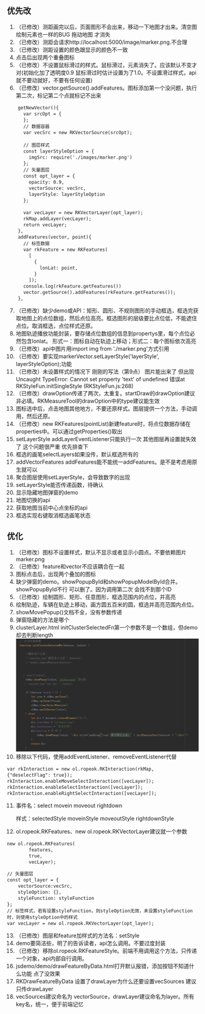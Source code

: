 ## 优先改
1. （已修改）测距画完以后，页面图形不会出来，移动一下地图才出来。清空图绘制元素也一样的BUG   拖动地图  才消失
2. （已修改）测距会请求http://localhost:5000/image/marker.png.不合理
3. （已修改）测距设置的颜色跟显示的颜色不一致
4. 点击后出现两个重叠图标
5. （已修改）不设置鼠标滑过的样式。鼠标滑过，元素消失了。应该默认不变才对(初始化加了透明度0.9   鼠标滑过时估计设置为了1.0。不设置滑过样式，api就不要动就好，不要有任何设置)
6. （已修改）vector.getSource().addFeatures。图标添加第一个没问题，执行第二次，标记第二个点就标记不出来
````
    getNewVector(){
      var srcOpt = {
      };
      // 数据容器
      var vecSrc = new RKVectorSource(srcOpt);

      // 图层样式
      const layerStyleOption = {
        imgSrc: require('./images/marker.png')
      };
      // 矢量图层
      const opt_layer = {
        opacity: 0.9,
        vectorSource: vecSrc,
        layerStyle: layerStyleOption
      };

      var vecLayer = new RKVectorLayer(opt_layer);
      rkMap.addLayer(vecLayer);
      return vecLayer;
    },
    addFeatures(vector, point){
      // 标签数据
      var rkFeature = new RKFeatures(
        [
          {
            lonLat: point,
          }
        ]);
      console.log(rkFeature.getFeatures())
      vector.getSource().addFeatures(rkFeature.getFeatures());
    },
````
7. （已修改）缺少demo或API：矩形、圆形、不规则图形的手动框选，框选完获取地图上的点位数组，然后点位高亮。框选图形的层级要比点位低，不能遮住点位。取消框选，点位样式还原。
8. 地图轨迹播放功能封装，要存储点位数组的信息到propertys里，每个点位必然包含lonlat。
形式一：图标自动在轨迹上移动；形式二：每个图标依次高亮
9.  （已修改）api中图片用import img from './marker.png'方式引用
10. （已修改）要实现markerVector.setLayerStyle('layerStyle', layerStyleOption);功能
11. （已修改）未设置样式的情况下   刚刚的写法（第9点）  图片能出来了  但出现Uncaught TypeError: Cannot set property 'text' of undefined 错误at RKStyleFun.initSingleStyle (RKStyleFun.js:268)
12. （已修改）drawOption传递了两次，太重复。startDraw的drawOption建议非必填。RKMeasureTool的drawOption中的type建议能生效
13. 图标选中后，点击地图其他地方，不要还原样式。图层提供一个方法，手动调用，然后还原。
14. （已修改）new RKFeatures(pointList)新建feature时，将点位数据存储在properties中。可以通过getProperties()取出
15. setLayerStyle  addLayerEventListener只能执行一次  其他图层再设置就失效了   这个问题很严重  优先排查下
16. 框选的画笔selectLayers如果没传，默认框选所有的
17. addVectorFeatures  addFeatures能不能统一addFeatures。是不是考虑用原生就可以
18. 聚合图层使用setLayerStyle，会导致数字的出现
19. setLayerStyle能否传递函数，待确认
20. 显示隐藏地图弹窗的demo
21. 地图切换的api
22. 获取地图当前中心点坐标的api
23. 框选实现右键取消框选画笔状态

## 优化
1. （已修改）图标不设置样式，默认不显示或者显示小圆点。不要依赖图片marker.png
2. （已修改）feature和vector不应该耦合在一起
3. 图标点击后，出现两个叠加的图标
4. 缺少弹窗的demo。showPopupById和showPopupModelById合并。showPopupById不行   可以删了。因为调用第二次  会找不到那个ID
5. （已修改）绘制圆形、矩形、任意图形，框选范围内的点位，并高亮
6. 绘制轨迹，车辆在轨迹上移动，画方圆五百米的圆，框选并高亮范围内点位。
7. showMovePopup()文档不全，没有参数传递
8. 弹窗隐藏的方法是哪个
9. clusterLayer.html  initClusterSelectedFn第一个参数不是一个数组，但demo却去判断length
![Image text](https://github.com/ShuangMuChengLi/rk-map/blob/master/clickFeature.png)
10. 移除以下代码，使用addEventListener、removeEventListener代替
````
var rkInteraction = new ol.ropeok.RKInteraction(rkMap, {"deselectFlag": true});
rkInteraction.enableMoveSelectInteraction([vecLayer]);
rkInteraction.enableSelectInteraction([vecLayer]);
rkInteraction.enableRightSelectInteraction([vecLayer]);
````

11. 事件名：select movein moveout rightdown

    样式：selectedStyle moveinStyle moveoutStyle rightdownStyle
12. ol.ropeok.RKFeatures、new ol.ropeok.RKVectorLayer建议就一个参数
````
new ol.ropeok.RKFeatures(
        features,
        true,
        vecLayer);
````
````
// 矢量图层
const opt_layer = {
    vectorSource:vecSrc,
    styleOption: {},
    styleFunction: styleFunction
};
// 标签样式，若有设置styleFunction，则styleOption无效，未设置styleFunction时，则使用styleOption中的样式
var vecLayer = new ol.ropeok.RKVectorLayer(opt_layer);
````
13. （已修改）图层和feature加样式的方法名：setStyle
14. demo要简洁些，明了的告诉读者，api怎么调用。不要过度封装
15. （已修改）移除ol.ropeok.RKFeatureStyle。前端不用调用这个方法，只传递一个对象，api内部自行调用。
16. jsdemo/demo/drawFeatureByData.html打开默认报错，添加按钮不知道什么功能   点了没效果
17. RKDrawFeatureByData  设置了drawLayer为什么还要设置vecSources  建议只传drawLayer
18. vecSources建议命名为 vectorSource，drawLayer建议命名为layer。所有key名，统一，便于前端记忆



